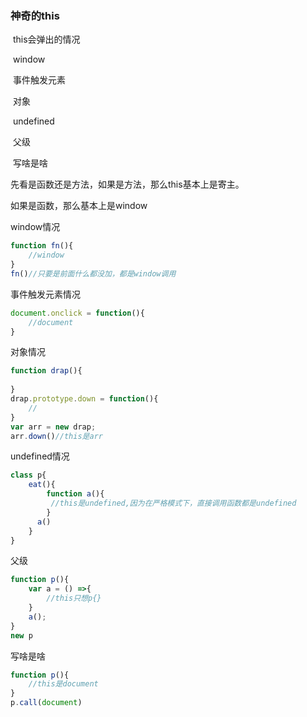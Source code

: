 ### 神奇的this

​	this会弹出的情况

​			window

​			事件触发元素

​			对象

​			undefined

​			父级

​			写啥是啥

先看是函数还是方法，如果是方法，那么this基本上是寄主。

如果是函数，那么基本上是window



window情况

```javascript
function fn(){
    //window
}
fn()//只要是前面什么都没加，都是window调用
```



事件触发元素情况

```javascript
document.onclick = function(){
    //document
}
```

对象情况

```javascript
function drap(){
    
}
drap.prototype.down = function(){
    //
}
var arr = new drap;
arr.down()//this是arr
```



undefined情况

```javascript
class p{
    eat(){
        function a(){
         //this是undefined,因为在严格模式下，直接调用函数都是undefined
        }
      a()
    }
}
```



父级

```javascript
function p(){
    var a = () =>{
        //this只想p{}
    }
    a();
}
new p
```



写啥是啥

```javascript
function p(){
    //this是document
}
p.call(document)
```

